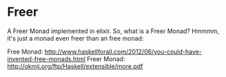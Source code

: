 # Freer

A Freer Monad implemented in elixir.
So, what is a Freer Monad? Hmmmm, it's just a monad even freer than an free monad:

Free Monad: http://www.haskellforall.com/2012/06/you-could-have-invented-free-monads.html
Freer Monad: http://okmij.org/ftp/Haskell/extensible/more.pdf



